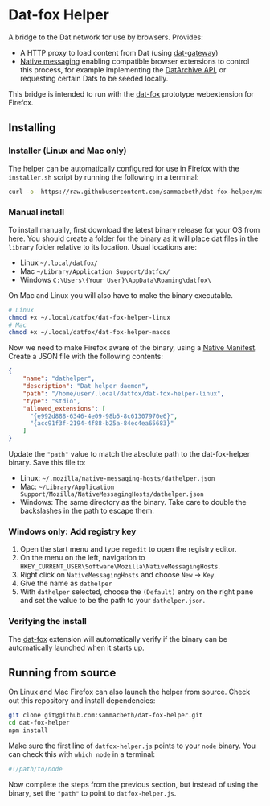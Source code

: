 # Dat-fox Helper

A bridge to the Dat network for use by browsers. Provides:

 * A HTTP proxy to load content from Dat (using [dat-gateway](https://github.com/sammacbeth/dat-gateway))
 * [Native messaging](https://developer.mozilla.org/en-US/Add-ons/WebExtensions/Native_messaging) enabling compatible browser extensions to control this process,
 for example implementing the [DatArchive API](https://beakerbrowser.com/docs/apis/dat.html), or requesting certain Dats to be seeded
 locally.

This bridge is intended to run with the [dat-fox](https://github.com/sammacbeth/dat-fox)
prototype webextension for Firefox.


## Installing

### Installer (Linux and Mac only)

The helper can be automatically configured for use in Firefox with the `installer.sh` script by running the following in a terminal:

```bash
curl -o- https://raw.githubusercontent.com/sammacbeth/dat-fox-helper/master/installer.sh | bash
```

### Manual install

To install manually, first download the latest binary release for your OS from [here](https://github.com/sammacbeth/dat-fox-helper/releases). You should create a folder for the binary as it will place dat files in the `library` folder relative to its location. Usual locations are:
 * Linux `~/.local/datfox/`
 * Mac `~/Library/Application Support/datfox/`
 * Windows `C:\Users\{Your User}\AppData\Roaming\datfox\`

On Mac and Linux you will also have to make the binary executable.
```bash
# Linux
chmod +x ~/.local/datfox/dat-fox-helper-linux
# Mac
chmod +x ~/.local/datfox/dat-fox-helper-macos
```

Now we need to make Firefox aware of the binary, using a [Native Manifest](https://developer.mozilla.org/en-US/Add-ons/WebExtensions/Native_manifests#Native_messaging_manifests). Create a JSON file with the following contents:
```json
{
    "name": "dathelper",
    "description": "Dat helper daemon",
    "path": "/home/user/.local/datfox/dat-fox-helper-linux",
    "type": "stdio",
    "allowed_extensions": [
      "{e992d888-6346-4e09-98b5-8c61307970e6}",
      "{acc91f3f-2194-4f88-b25a-84ec4ea65683}"
    ]
}
```

Update the `"path"` value to match the absolute path to the dat-fox-helper binary. Save this file to:
 * Linux: `~/.mozilla/native-messaging-hosts/dathelper.json`
 * Mac: `~/Library/Application Support/Mozilla/NativeMessagingHosts/dathelper.json`
 * Windows: The same directory as the binary. Take care to double the backslashes in the path to escape them.
 
### Windows only: Add registry key

 1. Open the start menu and type `regedit` to open the registry editor.
 2. On the menu on the left, navigation to `HKEY_CURRENT_USER\Software\Mozilla\NativeMessagingHosts`.
 3. Right click on `NativeMessagingHosts` and choose `New` -> `Key`.
 4. Give the name as `dathelper`
 5. With `dathelper` selected, choose the `(Default)` entry on the right pane and set the value to be the path to your `dathelper.json`.
 
### Verifying the install

The [dat-fox](https://github.com/sammacbeth/dat-fox) extension will automatically verify if the binary can be automatically launched when it starts up.

## Running from source

On Linux and Mac Firefox can also launch the helper from source. Check out this repository and install dependencies:
```bash
git clone git@github.com:sammacbeth/dat-fox-helper.git
cd dat-fox-helper
npm install
```

Make sure the first line of `datfox-helper.js` points to your `node` binary. You can check this with `which node` in a terminal:
```sh
#!/path/to/node
```

Now complete the steps from the previous section, but instead of using the binary, set the `"path"` to point to `datfox-helper.js`.
